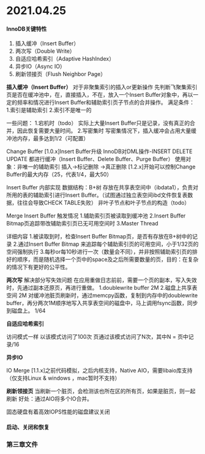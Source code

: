 # 2021.04.25

#### InnoDB关键特性 
1. 插入缓冲（Insert Buffer）
2. 两次写（Double Write）
3. 自适应哈希索引（Adaptive HashIndex）
4. 异步IO（Async IO）
5. 刷新领接页（Flush Neighbor Page）

**插入缓冲（Insert Buffer）**
对于非聚集索引的插入or更新操作
先判断飞聚集索引页是否在缓冲池中，在，直接插入，不在，放入一个Insert Buffer对象中，再以一定的频率和情况进行Insert Buffer和辅助索引页子节点的合并操作。
满足条件：
1.索引是辅助索引
2.索引不是唯一的

一些问题：
1.宕机时（todo）
实际上大量Insert Buffer只是记录，没有真正的合并，因此恢复需要大量时间。
2.写密集时
写密集情况下，插入缓冲会占用大量缓冲池内存，最多达到1/2（可配置）

Change Buffer
[1.0.x]Insert Buffer升级
InnoDB对DML操作-INSERT DELETE UPDATE 都进行缓冲（Insert Buffer、Delete Buffer、Purge Buffer）
使用对象：非唯一的辅助索引
插入->标记删除 ->真正删除
[1.2.x]开始可以控制Change Buffer的最大内存（25，代表1/4，最大50）


Insert Buffer 内部实现
数据结构：B+树
存放在共享表空间中（ibdata1），负责对所用的表的辅助索引进行Insert Buffer。（试图通过独立表空间ibd文件恢复表数据，往往会导致CHECK TABLE失败）
非叶子节点和叶子节点的构造（todo）



Merge Insert Buffer
触发情况
1.辅助索引页被读取到缓冲池
2.Insert Buffer Bitmap页追踪带改辅助索引页已无可用空间时
3.Master Thread

详细内容
1.被读取到时，检查Insert Buffer  Bitmap页，是否有存放在B+树中的记录
2.通过Insert Buffer Bitmap 来追踪每个辅助索引页的可用空间，小于1/32页的空间强制执行
3.每秒or每10秒进行一次（数量会不同），并非按照辅助索引页的排好的顺序，而是随机选择一个页中的space及之后所需要数量的页，目的：在复杂的情况下有更好的公平性。


**两次写**
解决部分写失效问题
在应用重做日志前前，需要一个页的副本，写入失效时，先通过副本还原页，再进行重做。
1.doublewrite  buffer 2M
2.磁盘上共享表空间 2M
对缓冲池脏页刷新时，通过memcpy函数，复制到内存中的doublewrite  buffer，再分两次1M顺序地写入共享表空间的磁盘中，马上调用fsync函数，同步到磁盘上。
1/64


**自适应哈希索引**

访问模式一样
以该模式访问了100次
页通过该模式访问了N次，其中N = 页中记录/16



**异步IO**

IO Merge
[1.1.x]之前代码模拟，之后内核支持，Native AIO，需要libaio库支持（仅支持Linux & windows ，mac暂时不支持）

**刷新领接页** 
当刷新一个脏页，会检测该也所在区的所有页，如果是脏页，则一起刷新
好处：通过AIO将多个IO合并。

固态硬盘有着高效IOPS性能的磁盘建议关闭



#### 启动、关闭和恢复


### 第三章文件
